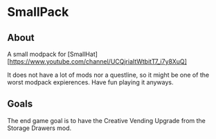 # SmallPack

## About

A small modpack for [SmallHat][https://www.youtube.com/channel/UCQjriaItWtbitT7_i7y8XuQ]

It does not have a lot of mods nor a questline, so it might be one of the worst modpack expierences.
Have fun playing it anyways.

## Goals

The end game goal is to have the Creative Vending Upgrade from the Storage Drawers mod.

